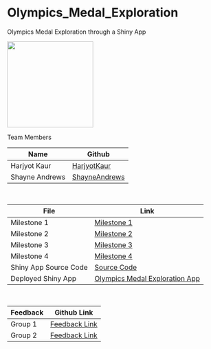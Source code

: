# Olympics_Medal_Exploration
Olympics Medal Exploration through a Shiny App

<img src="img/1200px-Olympic_rings_without_rims.svg.png" width="200">

Team Members

| Name | Github |
|---|---|
| Harjyot Kaur | [HarjyotKaur](https://github.com/HarjyotKaur) |
| Shayne Andrews | [ShayneAndrews](https://github.com/shayne-andrews)|
<br>

| File | Link |
|---|---|
| Milestone 1 | [Milestone 1](https://github.com/UBC-MDS/Olympics_Medal_Exploration/blob/master/milestone1.md) |
| Milestone 2 | [Milestone 2](https://github.com/UBC-MDS/Olympics_Medal_Exploration/blob/master/milestone2.md) |
| Milestone 3 | [Milestone 3](https://github.com/UBC-MDS/Olympics_Medal_Exploration/blob/master/milestone3.md) |
| Milestone 4 | [Milestone 4](https://github.com/UBC-MDS/Olympics_Medal_Exploration/blob/master/milestone4.md) |
| Shiny App Source Code | [Source Code](https://github.com/UBC-MDS/Olympics_Medal_Exploration/blob/master/Olympics_app/app.R) |
| Deployed Shiny App | [Olympics Medal Exploration App](https://harjyotkaur.shinyapps.io/Olympics_app/) |
<br>

| Feedback | Github Link |
|---|---|
| Group 1| [Feedback Link](https://github.com/UBC-MDS/worldly-wines/issues/14) |
| Group 2 | [Feedback Link](https://github.com/UBC-MDS/americas-safest-cities/issues/10) |
